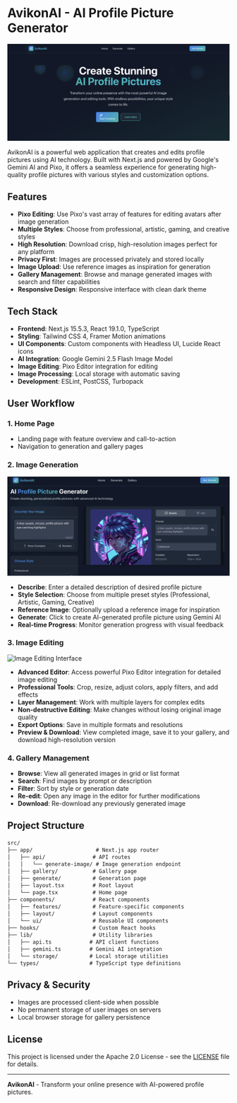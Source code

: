 # AvikonAI - AI Profile Picture Generator

![AvikonAI Homepage](./demo-images/homepage-img.png)

AvikonAI is a powerful web application that creates and edits profile pictures using AI technology. Built with Next.js and powered by Google's Gemini AI and Pixo, it offers a seamless experience for generating high-quality profile pictures with various styles and customization options.

## Features

- **Pixo Editing**: Use Pixo's vast array of features for editing avatars after image generation
- **Multiple Styles**: Choose from professional, artistic, gaming, and creative styles
- **High Resolution**: Download crisp, high-resolution images perfect for any platform
- **Privacy First**: Images are processed privately and stored locally
- **Image Upload**: Use reference images as inspiration for generation
- **Gallery Management**: Browse and manage generated images with search and filter capabilities
- **Responsive Design**: Responsive interface with clean dark theme

## Tech Stack

- **Frontend**: Next.js 15.5.3, React 19.1.0, TypeScript
- **Styling**: Tailwind CSS 4, Framer Motion animations
- **UI Components**: Custom components with Headless UI, Lucide React icons
- **AI Integration**: Google Gemini 2.5 Flash Image Model
- **Image Editing**: Pixo Editor integration for editing
- **Image Processing**: Local storage with automatic saving
- **Development**: ESLint, PostCSS, Turbopack

## User Workflow

### 1. **Home Page**
- Landing page with feature overview and call-to-action
- Navigation to generation and gallery pages

### 2. **Image Generation**

![Image Generation Interface](./demo-images/generation-img.png)

- **Describe**: Enter a detailed description of desired profile picture
- **Style Selection**: Choose from multiple preset styles (Professional, Artistic, Gaming, Creative)
- **Reference Image**: Optionally upload a reference image for inspiration
- **Generate**: Click to create AI-generated profile picture using Gemini AI
- **Real-time Progress**: Monitor generation progress with visual feedback

### 3. **Image Editing**

![Image Editing Interface](./demo-images/editing-img.png)

- **Advanced Editor**: Access powerful Pixo Editor integration for detailed image editing
- **Professional Tools**: Crop, resize, adjust colors, apply filters, and add effects
- **Layer Management**: Work with multiple layers for complex edits
- **Non-destructive Editing**: Make changes without losing original image quality
- **Export Options**: Save in multiple formats and resolutions
- **Preview & Download**: View completed image, save it to your gallery, and download high-resolution version

### 4. **Gallery Management**
- **Browse**: View all generated images in grid or list format
- **Search**: Find images by prompt or description
- **Filter**: Sort by style or generation date
- **Re-edit**: Open any image in the editor for further modifications
- **Download**: Re-download any previously generated image

## Project Structure

```
src/
├── app/                    # Next.js app router
│   ├── api/               # API routes
│   │   └── generate-image/ # Image generation endpoint
│   ├── gallery/           # Gallery page
│   ├── generate/          # Generation page
│   ├── layout.tsx         # Root layout
│   └── page.tsx           # Home page
├── components/            # React components
│   ├── features/          # Feature-specific components
│   ├── layout/            # Layout components
│   └── ui/                # Reusable UI components
├── hooks/                 # Custom React hooks
├── lib/                   # Utility libraries
│   ├── api.ts            # API client functions
│   ├── gemini.ts         # Gemini AI integration
│   └── storage/          # Local storage utilities
└── types/                # TypeScript type definitions
```

## Privacy & Security

- Images are processed client-side when possible
- No permanent storage of user images on servers
- Local browser storage for gallery persistence

## License

This project is licensed under the Apache 2.0 License - see the [LICENSE](LICENSE) file for details.


---

**AvikonAI** - Transform your online presence with AI-powered profile pictures.
